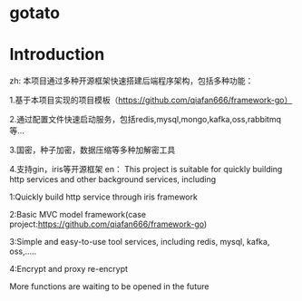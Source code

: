 # gotato

# Introduction
zh:
  本项目通过多种开源框架快速搭建后端程序架构，包括多种功能：
  
  1.基于本项目实现的项目模板（https://github.com/qiafan666/framework-go）
  
  2.通过配置文件快速启动服务，包括redis,mysql,mongo,kafka,oss,rabbitmq等...
  
  3.国密，种子加密，数据压缩等多种加解密工具
  
  4.支持gin，iris等开源框架
en：
  This project is suitable for quickly building http services and other background services, including

  1:Quickly build http service through iris framework

  2:Basic MVC model framework(case project:https://github.com/qiafan666/framework-go)

  3:Simple and easy-to-use tool services, including redis, mysql, kafka, oss,.....

  4:Encrypt and proxy re-encrypt

  More functions are waiting to be opened in the future
